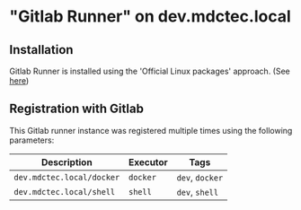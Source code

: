 # "Gitlab Runner" on dev.mdctec.local

## Installation
Gitlab Runner is installed using the 'Official Linux packages' approach. (See [here](https://docs.gitlab.com/runner/install/linux-repository.html))

## Registration with Gitlab
This Gitlab runner instance was registered multiple times using the following parameters:

| Description               | Executor | Tags            |
|---------------------------|----------|-----------------|
| `dev.mdctec.local/docker` | `docker` | `dev`, `docker` |
| `dev.mdctec.local/shell`  | `shell`  | `dev`, `shell`  |
